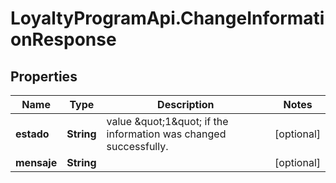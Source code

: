 # LoyaltyProgramApi.ChangeInformationResponse

## Properties
Name | Type | Description | Notes
------------ | ------------- | ------------- | -------------
**estado** | **String** | value \&quot;1\&quot; if the information was changed successfully. | [optional] 
**mensaje** | **String** |  | [optional] 



